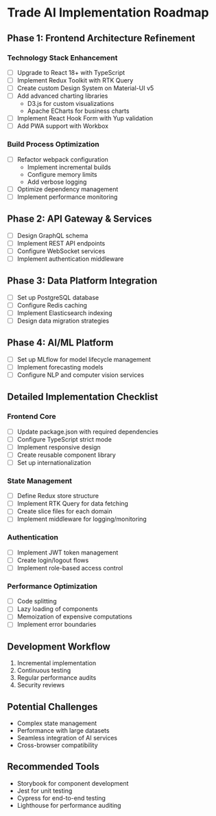 # Trade AI Implementation Roadmap

## Phase 1: Frontend Architecture Refinement

### Technology Stack Enhancement
- [ ] Upgrade to React 18+ with TypeScript
- [ ] Implement Redux Toolkit with RTK Query
- [ ] Create custom Design System on Material-UI v5
- [ ] Add advanced charting libraries
  - D3.js for custom visualizations
  - Apache ECharts for business charts
- [ ] Implement React Hook Form with Yup validation
- [ ] Add PWA support with Workbox

### Build Process Optimization
- [ ] Refactor webpack configuration
  - Implement incremental builds
  - Configure memory limits
  - Add verbose logging
- [ ] Optimize dependency management
- [ ] Implement performance monitoring

## Phase 2: API Gateway & Services
- [ ] Design GraphQL schema
- [ ] Implement REST API endpoints
- [ ] Configure WebSocket services
- [ ] Implement authentication middleware

## Phase 3: Data Platform Integration
- [ ] Set up PostgreSQL database
- [ ] Configure Redis caching
- [ ] Implement Elasticsearch indexing
- [ ] Design data migration strategies

## Phase 4: AI/ML Platform
- [ ] Set up MLflow for model lifecycle management
- [ ] Implement forecasting models
- [ ] Configure NLP and computer vision services

## Detailed Implementation Checklist

### Frontend Core
- [ ] Update package.json with required dependencies
- [ ] Configure TypeScript strict mode
- [ ] Implement responsive design
- [ ] Create reusable component library
- [ ] Set up internationalization

### State Management
- [ ] Define Redux store structure
- [ ] Implement RTK Query for data fetching
- [ ] Create slice files for each domain
- [ ] Implement middleware for logging/monitoring

### Authentication
- [ ] Implement JWT token management
- [ ] Create login/logout flows
- [ ] Implement role-based access control

### Performance Optimization
- [ ] Code splitting
- [ ] Lazy loading of components
- [ ] Memoization of expensive computations
- [ ] Implement error boundaries

## Development Workflow
1. Incremental implementation
2. Continuous testing
3. Regular performance audits
4. Security reviews

## Potential Challenges
- Complex state management
- Performance with large datasets
- Seamless integration of AI services
- Cross-browser compatibility

## Recommended Tools
- Storybook for component development
- Jest for unit testing
- Cypress for end-to-end testing
- Lighthouse for performance auditing